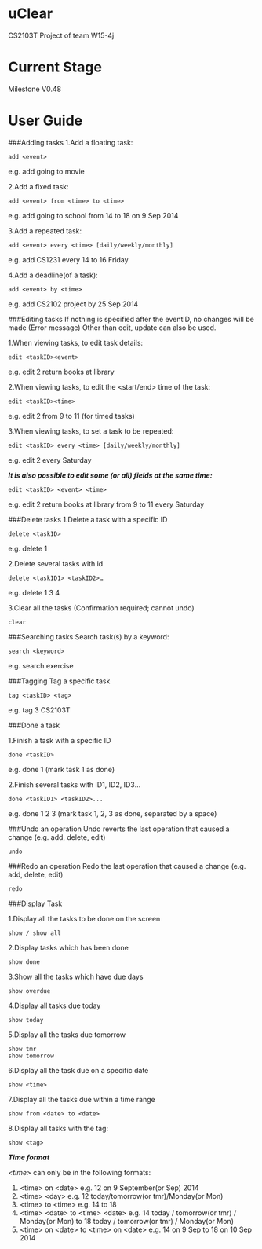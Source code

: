 uClear
====

CS2103T Project of team W15-4j

Current Stage
====

Milestone V0.48

User Guide
====
###Adding tasks
1.Add a floating task:

```
add <event> 
```
e.g. add going to movie

2.Add a fixed task:

```
add <event> from <time> to <time>
```

e.g. add going to school from 14 to 18 on 9 Sep 2014

3.Add a repeated task:

```
add <event> every <time> [daily/weekly/monthly]
```
e.g. add CS1231 every 14 to 16 Friday 

4.Add a deadline(of a task):

```
add <event> by <time>
```
e.g. add CS2102 project by 25 Sep 2014

###Editing tasks
If nothing is specified after the eventID, no changes will be made (Error message)
Other than edit, update can also be used.

1.When viewing tasks, to edit task details:

```
edit <taskID><event>
```
e.g. edit 2 return books at library

2.When viewing tasks, to edit the <start/end> time of the task:
```
edit <taskID><time>
```
e.g. edit 2 from 9 to 11 (for timed tasks)

3.When viewing tasks, to set a task to be repeated:
```
edit <taskID> every <time> [daily/weekly/monthly]
```
e.g. edit 2 every Saturday

***It is also possible to edit some (or all) fields at the same time:***
```
edit <taskID> <event> <time> 
```
e.g. edit 2 return books at library from 9 to 11 every Saturday

###Delete tasks
1.Delete a task with a specific ID
```
delete <taskID>  
```
e.g. delete 1

2.Delete several tasks with id
```
delete <taskID1> <taskID2>…
```
e.g. delete 1 3 4

3.Clear all the tasks (Confirmation required; cannot undo)
```
clear
```

###Searching tasks
Search task(s) by a keyword: 
```
search <keyword> 
```
e.g. search exercise

###Tagging
Tag a specific task

```
tag <taskID> <tag> 
```
e.g. tag 3 CS2103T

###Done a task

1.Finish a task with a specific ID
```
done <taskID>
```

e.g. done 1 (mark task 1 as done)

2.Finish several tasks with ID1, ID2, ID3…
```
done <taskID1> <taskID2>...
```

e.g. done 1 2 3 (mark task 1, 2, 3 as done, separated by a space)

###Undo an operation
Undo reverts the last operation that caused a change (e.g. add, delete, edit)
```
undo
```

###Redo an operation
Redo the last operation that caused a change (e.g. add, delete, edit)
```
redo
```
	
###Display Task

1.Display all the tasks to be done on the screen
```
show / show all
```

2.Display tasks which has been done
```
show done
```

3.Show all the tasks which have due days
```
show overdue
```

4.Display all tasks due today
```
show today
```

5.Display all the tasks due tomorrow
```
show tmr
show tomorrow
```

6.Display all the task due on a specific date
```
show <time>
```

7.Display all the tasks due within a time range
```
show from <date> to <date>
```

8.Display all tasks with the tag: 
```
show <tag> 
```

***Time format***

*\<time\>* can only be in the following formats: 

1.	\<time\> on \<date\> 
	e.g. 12 on 9 September(or Sep) 2014
2.	\<time\> \<day\> 
	e.g. 12 today/tomorrow(or tmr)/Monday(or Mon)
3.	\<time\> to \<time\> 
	e.g. 14 to 18 
4.	\<time\> \<date\> to \<time\> \<date\> 
	e.g. 14 today / tomorrow(or tmr) / Monday(or Mon)
           to 18 today / tomorrow(or tmr) / Monday(or Mon)
5.	\<time\> on \<date\> to \<time\> on \<date\> 
	e.g. 14 on 9 Sep to 18 on 10 Sep 2014


